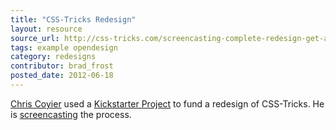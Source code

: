 ```yaml
---
title: "CSS-Tricks Redesign"
layout: resource
source_url: http://css-tricks.com/screencasting-complete-redesign-get-access-kickstarter/
tags: example opendesign
category: redesigns
contributor: brad_frost
posted_date: 2012-06-18
---
```

[Chris Coyier](https://twitter.com/chriscoyier) used a [Kickstarter Project](http://www.kickstarter.com/projects/chriscoyier/screencasting-a-complete-redesign) to fund a redesign of CSS-Tricks. He is [screencasting](http://css-tricks.com/screencasting-complete-redesign-get-access-kickstarter/) the process.
